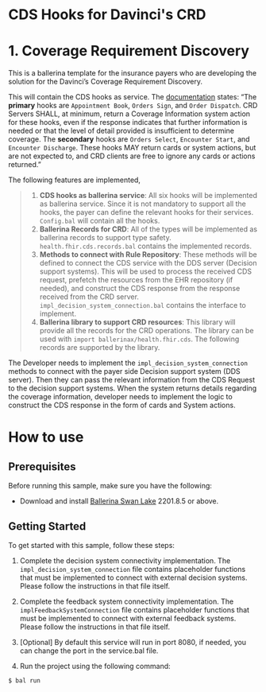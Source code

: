 
# CDS Hooks for Davinci's CRD

# 1. Coverage Requirement Discovery

This is a ballerina template for the insurance payers who are developing the solution for the Davinci’s Coverage Requirement Discovery.

This will contain the CDS hooks as service. The [documentation](https://build.fhir.org/ig/HL7/davinci-crd/hooks.html#hook-categories) states: “The **primary** hooks are `Appointment Book`, `Orders Sign`, and `Order Dispatch`. CRD Servers SHALL, at minimum, return a Coverage Information system action for these hooks, even if the response indicates that further information is needed or that the level of detail provided is insufficient to determine coverage. The **secondary** hooks are `Orders Select`, `Encounter Start`, and `Encounter Discharge`. These hooks MAY return cards or system actions, but are not expected to, and CRD clients are free to ignore any cards or actions returned.”

The following features are implemented,
> 1. **CDS hooks as ballerina service**: All six hooks will be implemented as ballerina service. Since it is not mandatory to support all the hooks, the payer can define the relevant hooks for their services. `Config.bal` will contain all the hooks.
> 2. **Ballerina Records for CRD**: All of the types will be implemented as ballerina records to support type safety. `health.fhir.cds.records.bal` contains the implemented records.
> 3. **Methods to connect with Rule Repository**: These methods will be defined to connect the CDS service with the DDS server (Decision support systems). This will be used to process the received CDS request, prefetch the resources from the EHR repository (if needed), and construct the CDS response from the response received from the CRD server. `impl_decision_system_connection.bal` contains the interface to implement.
> 4. **Ballerina library to support CRD resources**: This library will provide all the records for the CRD operations. The library can be used with `import ballerinax/health.fhir.cds`. The following records are supported by the library.


The Developer needs to implement the `impl_decision_system_connection` methods to connect with the payer side Decision support system (DDS server). Then they can pass the relevant information from the CDS Request to the decision support systems. When the system returns details regarding the coverage information, developer needs to implement the logic to construct the CDS response in the form of cards and System actions.


# How to use

## Prerequisites

Before running this sample, make sure you have the following:

- Download and install [Ballerina Swan Lake](https://ballerina.io/downloads/) 2201.8.5 or above.

## Getting Started

To get started with this sample, follow these steps:

1. Complete the decision system connectivity implementation. The ```impl_decision_system_connection``` file contains placeholder functions that must be implemented to connect with external decision systems. Please follow the instructions in that file itself.

2. Complete the feedback system connectivity implementation. The ```implFeedbackSystemConnection``` file contains placeholder functions that must be implemented to connect with external feedback systems. Please follow the instructions in that file itself.

3. [Optional] By default this service will run in port 8080, if needed, you can change the port in the service.bal file.

4. Run the project using the following command:

```bash
$ bal run
```

